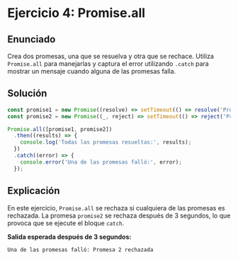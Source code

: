 
# Ejercicio 4: Promise.all

## Enunciado
Crea dos promesas, una que se resuelva y otra que se rechace. Utiliza `Promise.all` para manejarlas y captura el error utilizando `.catch` para mostrar un mensaje cuando alguna de las promesas falla.

## Solución
```javascript
const promise1 = new Promise((resolve) => setTimeout(() => resolve('Promesa 1 resuelta'), 2000));
const promise2 = new Promise((_, reject) => setTimeout(() => reject('Promesa 2 rechazada'), 3000));

Promise.all([promise1, promise2])
  .then((results) => {
    console.log('Todas las promesas resueltas:', results);
  })
  .catch((error) => {
    console.error('Una de las promesas falló:', error);
  });
```

## Explicación
En este ejercicio, `Promise.all` se rechaza si cualquiera de las promesas es rechazada. La promesa `promise2` se rechaza después de 3 segundos, lo que provoca que se ejecute el bloque `catch`.

**Salida esperada después de 3 segundos:**
```
Una de las promesas falló: Promesa 2 rechazada
```
    